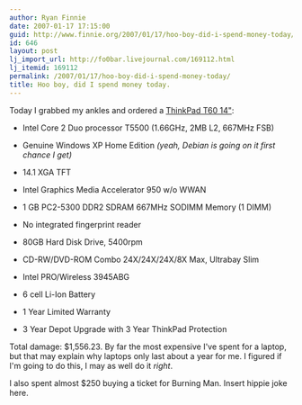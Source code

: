 ```yaml
---
author: Ryan Finnie
date: 2007-01-17 17:15:00
guid: http://www.finnie.org/2007/01/17/hoo-boy-did-i-spend-money-today/
id: 646
layout: post
lj_import_url: http://fo0bar.livejournal.com/169112.html
lj_itemid: 169112
permalink: /2007/01/17/hoo-boy-did-i-spend-money-today/
title: Hoo boy, did I spend money today.
---
```

Today I grabbed my ankles and ordered a [ThinkPad T60 14"](http://www.notebookreview.com/default.asp?newsID=2767):
   
* Intel Core 2 Duo processor T5500 (1.66GHz, 2MB L2, 667MHz FSB)
   
* Genuine Windows XP Home Edition _(yeah, Debian is going on it first chance I get)_
   
* 14.1 XGA TFT
   
* Intel Graphics Media Accelerator 950 w/o WWAN
   
* 1 GB PC2-5300 DDR2 SDRAM 667MHz SODIMM Memory (1 DIMM)
   
* No integrated fingerprint reader
   
* 80GB Hard Disk Drive, 5400rpm
   
* CD-RW/DVD-ROM Combo 24X/24X/24X/8X Max, Ultrabay Slim
   
* Intel PRO/Wireless 3945ABG
   
* 6 cell Li-Ion Battery
   
* 1 Year Limited Warranty
   
* 3 Year Depot Upgrade with 3 Year ThinkPad Protection

Total damage: $1,556.23. By far the most expensive I've spent for a laptop, but that may explain why laptops only last about a year for me. I figured if I'm going to do this, I may as well do it _right_.

I also spent almost $250 buying a ticket for Burning Man. Insert hippie joke here.
